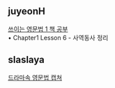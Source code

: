 <h2>juyeonH</h2><a href="https://mycodeplayground66.notion.site/LESSONS6-f8a3affae5e946cbba3659cfb0653b55?pvs=4">쓰이는 영문법 1 책 공부</a><br>• Chapter1 Lesson 6 - 사역동사 정리<h2>slaslaya</h2><a href="https://www.notion.so/slaplace/Atypical-S2-EP8-c2ce15c4548f4faabe6bd86e0871a563?pvs=4">드라마속 영문법 캡쳐</a>